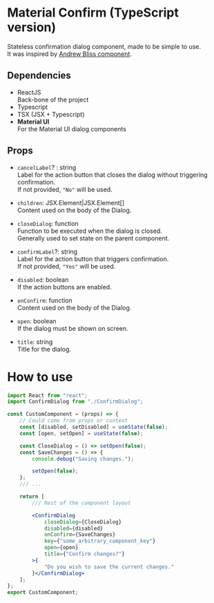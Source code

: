 # Material Confirm (TypeScript version)

Stateless confirmation dialog component, made to be simple to use.  
It was inspired by [Andrew Bliss component](https://medium.com/javascript-in-plain-english/creating-a-confirm-dialog-in-react-and-material-ui-3d7aaea1d799).



## Dependencies

* ReactJS  
	Back-bone of the project  
* Typescript  
* TSX (JSX + Typescript)  
* **Material UI**  
	For the Material UI dialog components



## Props

* `cancelLabel`? : string  
Label for the action button that closes the dialog without triggering confirmation.  
If not provided, `"No"` will be used.

* `children`: JSX.Element|JSX.Element[]  
Content used on the body of the Dialog.

* `closeDialog`: function  
Function to be executed when the dialog is closed.  
Generally used to set state on the parent component.

* `confirmLabel`?: string  
Label for the action button that triggers confirmation.  
If not provided, `"Yes"` will be used.

* `disabled`: boolean  
If the action buttons are enabled.

* `onConfirm`: function  
Content used on the body of the Dialog.

* `open`: boolean  
If the dialog must be shown on screen.

* `title`: string  
Title for the dialog.



# How to use

```jsx
import React from "react";
import ConfirmDialog from "./ConfirmDialog";

const CustomComponent = (props) => {
	// Could come from props or context
	const [disabled, setDisabled] = useState(false);
	const [open, setOpen] = useState(false);

	const CloseDialog = () => setOpen(false);
	const SaveChanges = () => {
		console.debug("Saving changes.");

		setOpen(false);
	};
	/// ...

	return [
		/// Rest of the component layout

		<ConfirmDialog
			closeDialog={CloseDialog}
			disabled={disabled}
			onConfirm={SaveChanges}
			key={"some_arbitrary_component_key"}
			open={open}
			title={"Confirm changes?"}
		>{
			"Do you wish to save the current changes."
		}</ConfirmDialog>
	];
};
export CustomComponent;
```